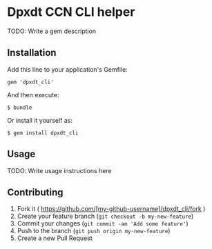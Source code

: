 # Dpxdt CCN CLI helper

TODO: Write a gem description

## Installation

Add this line to your application's Gemfile:

    gem 'dpxdt_cli'

And then execute:

    $ bundle

Or install it yourself as:

    $ gem install dpxdt_cli

## Usage

TODO: Write usage instructions here

## Contributing

1. Fork it ( https://github.com/[my-github-username]/dpxdt_cli/fork )
2. Create your feature branch (`git checkout -b my-new-feature`)
3. Commit your changes (`git commit -am 'Add some feature'`)
4. Push to the branch (`git push origin my-new-feature`)
5. Create a new Pull Request
